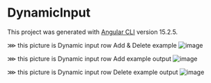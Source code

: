 # DynamicInput

This project was generated with [Angular CLI](https://github.com/angular/angular-cli) version 15.2.5.

⋙ this picture is Dynamic input row Add & Delete example
![image](https://github.com/DHRUV0021/Dynamic-input-Row-Add/assets/88469525/662966a1-e2d4-4263-8f87-090a0d44407e)

⋙ this picture is Dynamic input row Add example output
![image](https://github.com/DHRUV0021/Dynamic-input-Row-Add/assets/88469525/e32d43d3-71ff-42ee-8c82-0bd29edf45a3)

⋙ this picture is Dynamic input row Delete example output
![image](https://github.com/DHRUV0021/Dynamic-input-Row-Add/assets/88469525/9e4bfcb8-9375-46f9-acc1-8d5acf2203d0)



